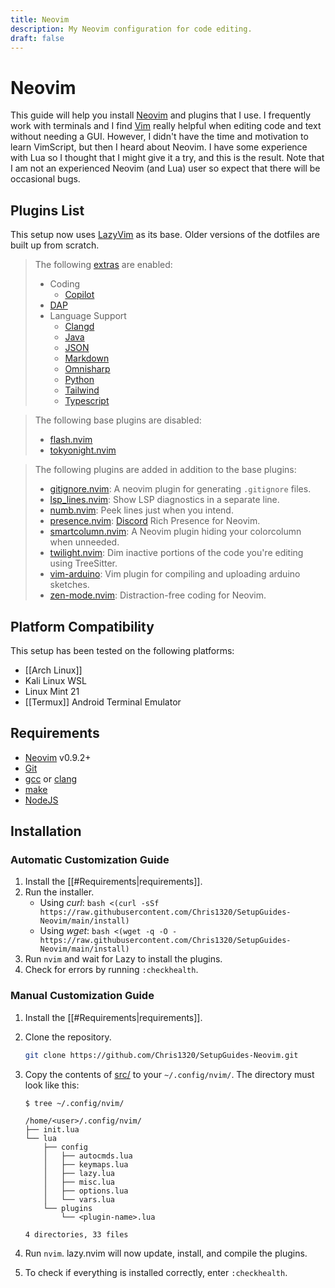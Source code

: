 ```yaml
---
title: Neovim
description: My Neovim configuration for code editing.
draft: false
---
```


# Neovim

This guide will help you install [Neovim](https://neovim.io/) and plugins that I use. I frequently work with terminals and I find [Vim](https://www.vim.org/) really helpful when editing code and text without needing a GUI. However, I didn't have the time and motivation to learn VimScript, but then I heard about Neovim. I have some experience with Lua so I thought that I might give it a try, and this is the result. Note that I am not an experienced Neovim (and Lua) user so expect that there will be occasional bugs.

## Plugins List

This setup now uses [LazyVim](https://www.lazyvim.org/) as its base. Older versions of the dotfiles are built up from scratch.

> The following [extras](https://www.lazyvim.org/extras) are enabled:
> 
> - Coding
> 	- [Copilot](https://www.lazyvim.org/extras/coding/copilot)
> - [DAP](https://www.lazyvim.org/extras/dap/core)
> - Language Support
> 	- [Clangd](https://www.lazyvim.org/extras/lang/clangd)
> 	- [Java](https://www.lazyvim.org/extras/lang/java)
> 	- [JSON](https://www.lazyvim.org/extras/lang/json)
> 	- [Markdown](https://www.lazyvim.org/extras/lang/markdown)
> 	- [Omnisharp](https://www.lazyvim.org/extras/lang/omnisharp)
> 	- [Python](https://www.lazyvim.org/extras/lang/python)
> 	- [Tailwind](https://www.lazyvim.org/extras/lang/tailwind)
> 	- [Typescript](https://www.lazyvim.org/extras/lang/typescript)

> The following base plugins are disabled:
> 
> - [flash.nvim](https://github.com/folke/flash.nvim)
> - [tokyonight.nvim](https://github.com/folke/tokyonight.nvim)

> The following plugins are added in addition to the base plugins:
> 
> - [gitignore.nvim](https://github.com/wintermute-cell/gitignore.nvim): A neovim plugin for generating `.gitignore` files.
> - [lsp_lines.nvim](https://git.sr.ht/~whynothugo/lsp_lines.nvim): Show LSP diagnostics in a separate line.
> - [numb.nvim](https://github.com/nacro90/numb.nvim): Peek lines just when you intend.
> - [presence.nvim](https://github.com/andweeb/presence.nvim): [Discord](https://discord.com/) Rich Presence for Neovim.
> - [smartcolumn.nvim](https://github.com/m4xshen/smartcolumn.nvim): A Neovim plugin hiding your colorcolumn when unneeded.
> - [twilight.nvim](https://github.com/folke/twilight.nvim): Dim inactive portions of the code you're editing using TreeSitter.
> - [vim-arduino](https://github.com/stevearc/vim-arduino): Vim plugin for compiling and uploading arduino sketches.
> - [zen-mode.nvim](https://github.com/folke/zen-mode.nvim): Distraction-free coding for Neovim.

## Platform Compatibility

This setup has been tested on the following platforms:

- [[Arch Linux]]
- Kali Linux WSL
- Linux Mint 21
- [[Termux]] Android Terminal Emulator

## Requirements

- [Neovim](https://neovim.io/) v0.9.2+
- [Git](https://git-scm.com/)
- [gcc](https://gcc.gnu.org/) or [clang](https://clang.llvm.org/)
- [make](https://www.gnu.org/software/make/)
- [NodeJS](https://nodejs.org/)

## Installation

### Automatic Customization Guide

1. Install the [[#Requirements|requirements]].
2. Run the installer.
   - Using _curl_: `bash <(curl -sSf https://raw.githubusercontent.com/Chris1320/SetupGuides-Neovim/main/install)`
   - Using _wget_: `bash <(wget -q -O - https://raw.githubusercontent.com/Chris1320/SetupGuides-Neovim/main/install)`
3. Run `nvim` and wait for Lazy to install the plugins.
4. Check for errors by running `:checkhealth`.

### Manual Customization Guide

1. Install the [[#Requirements|requirements]].
2. Clone the repository.
	```bash
	git clone https://github.com/Chris1320/SetupGuides-Neovim.git
	```
3. Copy the contents of [src/](https://github.com/Chris1320/SetupGuides-Neovim/tree/main/src) to your `~/.config/nvim/`. The directory must look like this:

   ```text
   $ tree ~/.config/nvim/

   /home/<user>/.config/nvim/
   ├── init.lua
   └── lua
	   ├── config
	   │   ├── autocmds.lua
	   │   ├── keymaps.lua
	   │   ├── lazy.lua
	   │   ├── misc.lua
	   │   ├── options.lua
	   │   └── vars.lua
	   └── plugins
	       └── <plugin-name>.lua

   4 directories, 33 files
   ```

4. Run `nvim`. lazy.nvim will now update, install, and compile the plugins.
5. To check if everything is installed correctly, enter `:checkhealth`.
